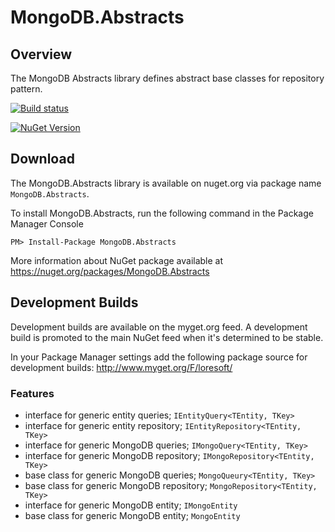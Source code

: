 # MongoDB.Abstracts

## Overview

The MongoDB Abstracts library defines abstract base classes for repository pattern.

[![Build status](https://ci.appveyor.com/api/projects/status/4linx1kr2kqlohpg?svg=true)](https://ci.appveyor.com/project/LoreSoft/mongodb-abstracts)   

[![NuGet Version](https://img.shields.io/nuget/v/MongoDB.Abstracts.svg?style=flat-square)](https://www.nuget.org/packages/MongoDB.Abstracts/)   

## Download

The MongoDB.Abstracts library is available on nuget.org via package name `MongoDB.Abstracts`.

To install MongoDB.Abstracts, run the following command in the Package Manager Console

    PM> Install-Package MongoDB.Abstracts
    
More information about NuGet package available at
<https://nuget.org/packages/MongoDB.Abstracts>

## Development Builds

Development builds are available on the myget.org feed.  A development build is promoted to the main NuGet feed when it's determined to be stable. 

In your Package Manager settings add the following package source for development builds:
<http://www.myget.org/F/loresoft/>

### Features

* interface for generic entity queries; `IEntityQuery<TEntity, TKey>`
* interface for generic entity repository; `IEntityRepository<TEntity, TKey>`
* interface for generic MongoDB queries; `IMongoQuery<TEntity, TKey>`
* interface for generic MongoDB repository; `IMongoRepository<TEntity, TKey>`
* base class for generic MongoDB queries; `MongoQueury<TEntity, TKey>`
* base class for generic MongoDB repository; `MongoRepository<TEntity, TKey>`
* interface for generic MongoDB entity; `IMongoEntity`
* base class for generic MongoDB entity; `MongoEntity`
